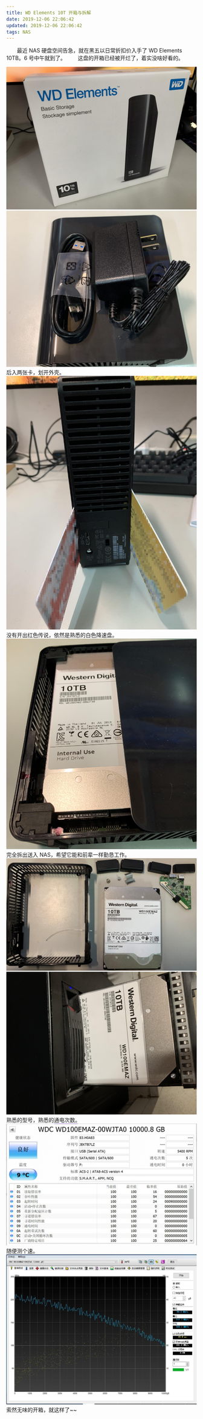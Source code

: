 ```yaml
---
title: WD Elements 10T 开箱与拆解
date: 2019-12-06 22:06:42
updated: 2019-12-06 22:06:42
tags: NAS
---
```

　　最近 NAS 硬盘空间告急，就在黑五以日常折扣价入手了 WD Elements 10TB。6 号中午就到了。
　　这盘的开箱已经被开烂了，着实没啥好看的。
<!-- more --> 
![包装](/images/wd-elements-box.jpg)
![全家福](/images/wd-elements.jpg)
　　后入两张卡，划开外壳。
![开盖](/images/unbox.jpg)
　　没有开出红色传说，依然是熟悉的白色降速盘。
![开盖](/images/helium-hdd.jpg)
　　完全拆出送入 NAS，希望它能和前辈一样勤恳工作。
![完全拆解](/images/elements-part.jpg)
![插入 NAS](/images/inject-nas.jpg)
　　熟悉的型号，熟悉的通电次数。
![diskinfo](/images/diskinfo.jpg)
　　随便测个速。
![hdtune](/images/hdtune.jpg)
　　索然无味的开箱，就这样了~~